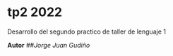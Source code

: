 # tp2 2022
Desarrollo del segundo practico de taller de lenguaje 1

**Autor**
##_Jorge Juan Gudiño_


